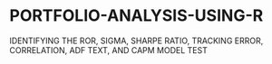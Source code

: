 # PORTFOLIO-ANALYSIS-USING-R
IDENTIFYING THE ROR, SIGMA, SHARPE RATIO, TRACKING ERROR,  CORRELATION, ADF TEXT, AND CAPM MODEL TEST
